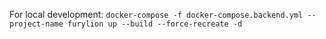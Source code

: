For local development:
`docker-compose -f docker-compose.backend.yml --project-name furylion up --build --force-recreate -d`